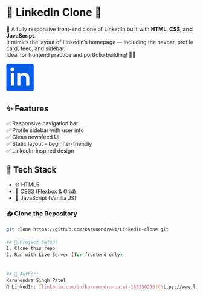 # 🔗 LinkedIn Clone 💼
🚀 A fully responsive front-end clone of LinkedIn built with **HTML, CSS, and JavaScript**.  
It mimics the layout of LinkedIn’s homepage — including the navbar, profile card, feed, and sidebar.  
Ideal for frontend practice and portfolio building! 🎯✨


![Alt text](images/logo.png)


## ✨ Features

✅ Responsive navigation bar  
✅ Profile sidebar with user info  
✅ Clean newsfeed UI  
✅ Static layout – beginner-friendly  
✅ LinkedIn-inspired design  

## 🧰 Tech Stack

- 🌐 HTML5  
- 🎨 CSS3 (Flexbox & Grid)  
- 🧠 JavaScript (Vanilla JS)

### 📥 Clone the Repository
```bash
git clone https://github.com/karunendra91/Linkedin-clone.git

## 📁 Project Setup:
1. Clone this repo  
2. Run with Live Server (for frontend only)  


## 🙌 Author:
Karunendra Singh Patel  
🔗 LinkedIn: [linkedin.com/in/karunendra-patel-188250256](https://www.linkedin.com/in/karunendra-patel-188250256)


